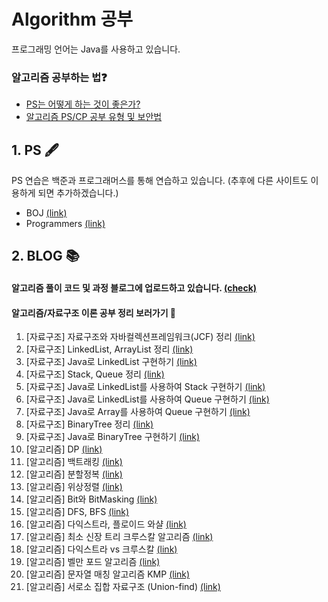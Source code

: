 # Algorithm 공부 

프로그래밍 언어는 Java를 사용하고 있습니다.

### 알고리즘 공부하는 법❓
- [PS는 어떻게 하는 것이 좋은가?](https://subinium.github.io/how-to-study-problem-solving/)
- [알고리즘 PS/CP 공부 유형 및 보안법](https://subinium.github.io/PS-Study-Types-and-Complements/)

## 1. PS 🖋
PS 연습은 백준과 프로그래머스를 통해 연습하고 있습니다. (추후에 다른 사이트도 이용하게 되면 추가하겠습니다.)
- BOJ [(link)](https://www.acmicpc.net/)
- Programmers [(link)](https://programmers.co.kr/)

## 2. BLOG 📚

#### 알고리즘 풀이 코드 및 과정 블로그에 업로드하고 있습니다. [(check)](https://loosie.tistory.com/category/Java/%EC%95%8C%EA%B3%A0%EB%A6%AC%EC%A6%98%20%ED%92%80%EC%9D%B4)

#### 알고리즘/자료구조 이론 공부 정리 보러가기 🤩
  1. [자료구조] 자료구조와 자바컬렉션프레임워크(JCF) 정리 [(link)](https://loosie.tistory.com/154)
  1. [자료구조] LinkedList, ArrayList 정리 [(link)](https://loosie.tistory.com/153?category=972195)
  3. [자료구조] Java로 LinkedList 구현하기 [(link)](https://loosie.tistory.com/122)
  4. [자료구조] Stack, Queue 정리 [(link)](https://loosie.tistory.com/155?category=972195)
  5. [자료구조] Java로 LinkedList를 사용하여 Stack 구현하기 [(link)](https://loosie.tistory.com/124?category=964815)
  6. [자료구조] Java로 LinkedList를 사용하여 Queue 구현하기 [(link)](https://loosie.tistory.com/156?category=964815)
  7. [자료구조] Java로 Array를 사용하여 Queue 구현하기 [(link)](https://loosie.tistory.com/125?category=964815)
  8. [자료구조] BinaryTree 정리 [(link)](https://loosie.tistory.com/157?category=972195)
  9. [자료구조] Java로 BinaryTree 구현하기 [(link)](https://loosie.tistory.com/127?category=964815)
  10. [알고리즘] DP [(link)](https://loosie.tistory.com/150?category=972195)
  11. [알고리즘] 백트래킹 [(link)](https://loosie.tistory.com/196?category=972195)
  12. [알고리즘] 분할정복 [(link)](https://loosie.tistory.com/237?category=972195)
  13. [알고리즘] 위상정렬 [(link)](https://loosie.tistory.com/161?category=972195)
  14. [알고리즘] Bit와 BitMasking [(link)](https://loosie.tistory.com/238?category=972195)
  15. [알고리즘] DFS, BFS [(link)](https://loosie.tistory.com/151?category=972195)
  16. [알고리즘] 다익스트라, 플로이드 와샬 [(link)](https://loosie.tistory.com/146?category=972195)
  17. [알고리즘] 최소 신장 트리 크루스칼 알고리즘 [(link)](https://loosie.tistory.com/159?category=972195)
  18. [알고리즘] 다익스트라 vs 크루스칼 [(link)](https://loosie.tistory.com/167?category=972195)
  19. [알고리즘] 벨만 포드 알고리즘 [(link)](https://loosie.tistory.com/category/Java/%EC%95%8C%EA%B3%A0%EB%A6%AC%EC%A6%98%20%E2%88%99%20%EC%9E%90%EB%A3%8C%EA%B5%AC%EC%A1%B0)
  20. [알고리즘] 문자열 매칭 알고리즘 KMP [(link)](https://loosie.tistory.com/192?category=972195)
  21. [알고리즘] 서로소 집합 자료구조 (Union-find) [(link)](https://loosie.tistory.com/158?category=972195)




